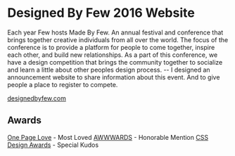 # Designed By Few 2016 Website
Each year Few hosts Made By Few. An annual festival and conference that brings together creative individuals from all over the world. The focus of the conference is to provide a platform for people to come together, inspire each other, and build new relationships. As a part of this conference, we have a design competition that brings the community together to socialize and learn a little about other peoples design process. -- I designed an announcement website to share information about this event. And to give people a place to register to compete. 


[designedbyfew.com](http://www.designedbyfew.com)
## Awards
[One Page Love](https://onepagelove.com/designed-by-few) - Most Loved
[AWWWARDS](http://www.awwwards.com/sites/designed-by-few) - Honorable Mention
[CSS Design Awards](http://www.cssdesignawards.com/sites/designed-by-few/29054/) - Special Kudos
